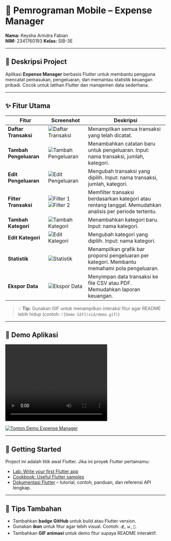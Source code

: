 # 📱 Pemrograman Mobile – Expense Manager

**Nama:** Keysha Arindra Fabian  
**NIM:** 2341760193 
**Kelas:** SIB-3E 

---

## 📖 Deskripsi Project

Aplikasi **Expense Manager** berbasis Flutter untuk membantu pengguna mencatat pemasukan, pengeluaran, dan memantau statistik keuangan pribadi. Cocok untuk latihan Flutter dan manajemen data sederhana.  

---

## ✨ Fitur Utama

| Fitur | Screenshot | Deskripsi |
|-------|------------|-----------|
| **Daftar Transaksi** | ![Daftar Transaksi](vid/img1.jpg) | Menampilkan semua transaksi yang telah dicatat. |
| **Tambah Pengeluaran** | ![Tambah Pengeluaran](vid/img2.jpg) | Menambahkan catatan baru untuk pengeluaran. Input: nama transaksi, jumlah, kategori. |
| **Edit Pengeluaran** | ![Edit Pengeluaran](vid/img2.jpg) | Mengubah transaksi yang dipilih. Input: nama transaksi, jumlah, kategori. |
| **Filter Transaksi** | ![Filter 1](vid/img8.jpg)<br>![Filter 2](vid/img9.jpg) | Memfilter transaksi berdasarkan kategori atau rentang tanggal. Memudahkan analisis per periode tertentu. |
| **Tambah Kategori** | ![Tambah Kategori](vid/img4.jpg) | Menambahkan kategori baru. Input: nama kategori. |
| **Edit Kategori** | ![Edit Kategori](vid/img5.jpg) | Mengubah kategori yang dipilih. Input: nama kategori. |
| **Statistik** | ![Statistik](vid/img6.jpg) | Menampilkan grafik bar proporsi pengeluaran per kategori. Membantu memahami pola pengeluaran. |
| **Ekspor Data** | ![Ekspor Data](vid/img7.jpg) | Menyimpan data transaksi ke file CSV atau PDF. Memudahkan laporan keuangan. |

> 💡 **Tip:** Gunakan GIF untuk menampilkan interaksi fitur agar README lebih hidup (contoh: `![Demo GIF](vid/demo.gif)`)

---

## 🎥 Demo Aplikasi

<video width="320" height="240" controls>
    <source src="vid/demoflutter.mp4" type="video/mp4">
</video>  

[![Tonton Demo Expense Manager](https://img.youtube.com/vi/EeIY-mRSqqA/0.jpg)](https://youtu.be/EeIY-mRSqqA)

---

## 🚀 Getting Started

Project ini adalah titik awal Flutter. Jika ini proyek Flutter pertamamu:  

- [Lab: Write your first Flutter app](https://docs.flutter.dev/get-started/codelab)  
- [Cookbook: Useful Flutter samples](https://docs.flutter.dev/cookbook)  
- [Dokumentasi Flutter](https://docs.flutter.dev/) – tutorial, contoh, panduan, dan referensi API lengkap.  

---

## 🎨 Tips Tambahan

- Tambahkan **badge GitHub** untuk build atau Flutter version.  
- Gunakan **ikon** untuk fitur agar lebih visual. Contoh: `💰`, `📊`, `📂`.  
- Tambahkan **GIF animasi** untuk demo fitur supaya README interaktif.  
